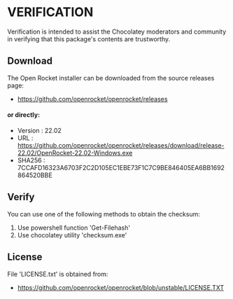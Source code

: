 # VERIFICATION
Verification is intended to assist the Chocolatey moderators and community in verifying that this package's contents are trustworthy.

## Download
The Open Rocket installer can be downloaded from the source releases page:
- https://github.com/openrocket/openrocket/releases

#### or directly:
- Version : 22.02
- URL     : https://github.com/openrocket/openrocket/releases/download/release-22.02/OpenRocket-22.02-Windows.exe
- SHA256  : 7CCAFD16323A6703F2C2D105EC1EBE73F1C7C9BE846405EA6BB1692864520BBE

## Verify
You can use one of the following methods to obtain the checksum:
1. Use powershell function 'Get-Filehash'
2. Use chocolatey utility 'checksum.exe'

## License
File 'LICENSE.txt' is obtained from:
- https://github.com/openrocket/openrocket/blob/unstable/LICENSE.TXT
